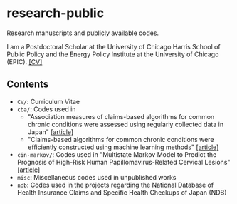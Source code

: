 # research-public
Research manuscripts and publicly available codes.

I am a Postdoctoral Scholar at the University of Chicago Harris School of Public Policy and the Energy Policy Institute at the University of Chicago (EPIC). [[CV]](https://github.com/harakonan/research-public/blob/master/CV/CV_KH.pdf)

## Contents

- `CV/`: Curriculum Vitae
- `cba/`: Codes used in 
	- "Association measures of claims-based algorithms for common chronic conditions were assessed using regularly collected data in Japan" [[article]](https://doi.org/10.1016/j.jclinepi.2018.03.004)
	- "Claims-based algorithms for common chronic conditions were efficiently constructed using machine learning methods" [[article]](https://journals.plos.org/plosone/article?id=10.1371/journal.pone.0254394)
- `cin-markov/`: Codes used in "Multistate Markov Model to Predict the Prognosis of High-Risk Human Papillomavirus-Related Cervical Lesions" [[article]](https://www.mdpi.com/2072-6694/12/2/270)
- `misc`: Miscellaneous codes used in unpublished works
- `ndb`: Codes used in the projects regarding the National Database of Health Insurance Claims and Specific Health Checkups of Japan (NDB)